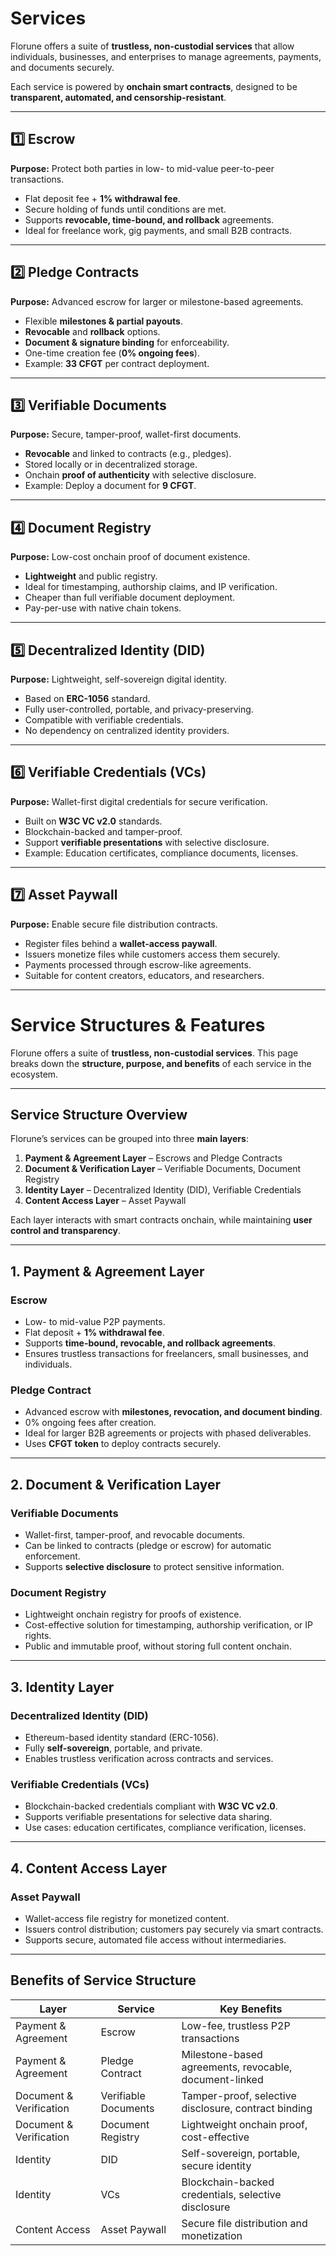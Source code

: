 # Services

Florune offers a suite of **trustless, non-custodial services** that allow individuals, businesses, and enterprises to manage agreements, payments, and documents securely.

Each service is powered by **onchain smart contracts**, designed to be **transparent, automated, and censorship-resistant**.

---

## 1️⃣ Escrow

**Purpose:** Protect both parties in low- to mid-value peer-to-peer transactions.

* Flat deposit fee + **1% withdrawal fee**.
* Secure holding of funds until conditions are met.
* Supports **revocable, time-bound, and rollback** agreements.
* Ideal for freelance work, gig payments, and small B2B contracts.

---

## 2️⃣ Pledge Contracts

**Purpose:** Advanced escrow for larger or milestone-based agreements.

* Flexible **milestones & partial payouts**.
* **Revocable** and **rollback** options.
* **Document & signature binding** for enforceability.
* One-time creation fee (**0% ongoing fees**).
* Example: **33 CFGT** per contract deployment.

---

## 3️⃣ Verifiable Documents

**Purpose:** Secure, tamper-proof, wallet-first documents.

* **Revocable** and linked to contracts (e.g., pledges).
* Stored locally or in decentralized storage.
* Onchain **proof of authenticity** with selective disclosure.
* Example: Deploy a document for **9 CFGT**.

---

## 4️⃣ Document Registry

**Purpose:** Low-cost onchain proof of document existence.

* **Lightweight** and public registry.
* Ideal for timestamping, authorship claims, and IP verification.
* Cheaper than full verifiable document deployment.
* Pay-per-use with native chain tokens.

---

## 5️⃣ Decentralized Identity (DID)

**Purpose:** Lightweight, self-sovereign digital identity.

* Based on **ERC-1056** standard.
* Fully user-controlled, portable, and privacy-preserving.
* Compatible with verifiable credentials.
* No dependency on centralized identity providers.

---

## 6️⃣ Verifiable Credentials (VCs)

**Purpose:** Wallet-first digital credentials for secure verification.

* Built on **W3C VC v2.0** standards.
* Blockchain-backed and tamper-proof.
* Support **verifiable presentations** with selective disclosure.
* Example: Education certificates, compliance documents, licenses.

---

## 7️⃣ Asset Paywall

**Purpose:** Enable secure file distribution contracts.

* Register files behind a **wallet-access paywall**.
* Issuers monetize files while customers access them securely.
* Payments processed through escrow-like agreements.
* Suitable for content creators, educators, and researchers.
---

# Service Structures & Features

Florune offers a suite of **trustless, non-custodial services**.
This page breaks down the **structure, purpose, and benefits** of each service in the ecosystem.

---

## Service Structure Overview

Florune’s services can be grouped into three **main layers**:

1. **Payment & Agreement Layer** – Escrows and Pledge Contracts
2. **Document & Verification Layer** – Verifiable Documents, Document Registry
3. **Identity Layer** – Decentralized Identity (DID), Verifiable Credentials
4. **Content Access Layer** – Asset Paywall

Each layer interacts with smart contracts onchain, while maintaining **user control and transparency**.

---

## 1. Payment & Agreement Layer

### **Escrow**

* Low- to mid-value P2P payments.
* Flat deposit + **1% withdrawal fee**.
* Supports **time-bound, revocable, and rollback agreements**.
* Ensures trustless transactions for freelancers, small businesses, and individuals.

### **Pledge Contract**

* Advanced escrow with **milestones, revocation, and document binding**.
* 0% ongoing fees after creation.
* Ideal for larger B2B agreements or projects with phased deliverables.
* Uses **CFGT token** to deploy contracts securely.

---

## 2. Document & Verification Layer

### **Verifiable Documents**

* Wallet-first, tamper-proof, and revocable documents.
* Can be linked to contracts (pledge or escrow) for automatic enforcement.
* Supports **selective disclosure** to protect sensitive information.

### **Document Registry**

* Lightweight onchain registry for proofs of existence.
* Cost-effective solution for timestamping, authorship verification, or IP rights.
* Public and immutable proof, without storing full content onchain.

---

## 3. Identity Layer

### **Decentralized Identity (DID)**

* Ethereum-based identity standard (ERC-1056).
* Fully **self-sovereign**, portable, and private.
* Enables trustless verification across contracts and services.

### **Verifiable Credentials (VCs)**

* Blockchain-backed credentials compliant with **W3C VC v2.0**.
* Supports verifiable presentations for selective data sharing.
* Use cases: education certificates, compliance verification, licenses.

---

## 4. Content Access Layer

### **Asset Paywall**

* Wallet-access file registry for monetized content.
* Issuers control distribution; customers pay securely via smart contracts.
* Supports secure, automated file access without intermediaries.

---

## Benefits of Service Structure

| Layer                   | Service              | Key Benefits                                           |
| ----------------------- | -------------------- | ------------------------------------------------------ |
| Payment & Agreement     | Escrow               | Low-fee, trustless P2P transactions                    |
| Payment & Agreement     | Pledge Contract      | Milestone-based agreements, revocable, document-linked |
| Document & Verification | Verifiable Documents | Tamper-proof, selective disclosure, contract binding   |
| Document & Verification | Document Registry    | Lightweight onchain proof, cost-effective              |
| Identity                | DID                  | Self-sovereign, portable, secure identity              |
| Identity                | VCs                  | Blockchain-backed credentials, selective disclosure    |
| Content Access          | Asset Paywall        | Secure file distribution and monetization              |
